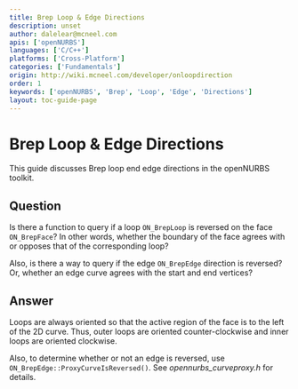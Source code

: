 ```yaml
---
title: Brep Loop & Edge Directions
description: unset
author: dalelear@mcneel.com
apis: ['openNURBS']
languages: ['C/C++']
platforms: ['Cross-Platform']
categories: ['Fundamentals']
origin: http://wiki.mcneel.com/developer/onloopdirection
order: 1
keywords: ['openNURBS', 'Brep', 'Loop', 'Edge', 'Directions']
layout: toc-guide-page
---
```


# Brep Loop & Edge Directions

This guide discusses Brep loop end edge directions in the openNURBS toolkit.

## Question

Is there a function to query if a loop `ON_BrepLoop` is reversed on the face `ON_BrepFace`?  In other words, whether the boundary of the face agrees with or opposes that of the corresponding loop?

Also, is there a way to query if the edge `ON_BrepEdge` direction is reversed?  Or, whether an edge curve agrees with the start and end vertices?

## Answer

Loops are always oriented so that the active region of the face is to the left of the 2D curve.  Thus, outer loops are oriented counter-clockwise and inner loops are oriented clockwise.

Also, to determine whether or not an edge is reversed, use `ON_BrepEdge::ProxyCurveIsReversed()`.  See *opennurbs_curveproxy.h* for details.
